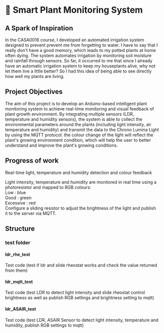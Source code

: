 # 🌱 Smart Plant Monitoring System

## A Spark of Inspiration
In the CASA0016 course, I developed an automated irrigation system designed to prevent prevent me from forgetting to water. I have to say that I really don't have a good memory, which leads to my potted plants at home often dying. The system automates irrigation by monitoring soil moisture and rainfall through sensors.
So far, it occurred to me that since I already have an automatic irrigation system to keep my houseplants alive, why not let them live a little better? So I had this idea of being able to see directly how well my plants are living.

## Project Objectives
The aim of this project is to develop an Arduino-based intelligent plant monitoring system to achieve real-time monitoring and visual feedback of plant growth environment. By integrating multiple sensors (LDR, temperature and humidity sensors), the system is able to collect the environmental parameters around the plants (including light intensity, air temperature and humidity) and transmit the data to the Chrono Lumina Light by using the MQTT protocol. the colour change of the light will reflect the plant's growing environment condition, which will help the user to better understand and improve the plant's growing conditions.

## Progress of work
Real-time light, temperature and humidity detection and colour feedback  

Light intensity, temperature and humidity are monitored in real time using a photoresistor and mapped to RGB colours:  
Low : blue  
Good : green  
Excessive : red  
Configure a sliding resistor to adjust the brightness of the light and publish it to the server via MQTT.


## Structure
### test folder
#### ldr_rhe_test
Test code (test if ldr and slide rheostat works and check the value returned from them)
#### ldr_mqtt_test            
Test code (test LDR to detect light intensity and slide rheostat control brightness as well as publish RGB settings and brightness setting to mqtt)  
#### ldr_ASAIR_test  
Test code (test LDR, ASAIR Sensor to detect light intensity, temperature and humidity, publish RGB settings to mqtt)  
